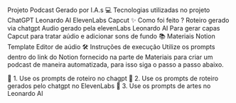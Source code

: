
Projeto Podcast Gerado por I.A.s
💻 Tecnologias utilizadas no projeto
ChatGPT
Leonardo AI
ElevenLabs
Capcut
✨ Como foi feito ?
Roteiro gerado via chatgpt
Audio gerado pela elevenLabs
Leonardo AI Para gerar capas
Capcut para tratar aúdio e adicionar sons de fundo
📚 Materiais
Notion Template
Editor de aúdio
🛠️ Instruções de execução
Utilize os prompts dentro do link do Notion fornecido na parte de Materiais para criar um podcast de maneira automatizada, para isso siga o passo a passo abaixo.

🤖 1. Use os prompts de roteiro no chagpt
🤖 2. Use os prompts de roteiro gerados pelo chatgpt no ElevenLabs
🤖 3. Use os prompts de artes no Leonardo AI
